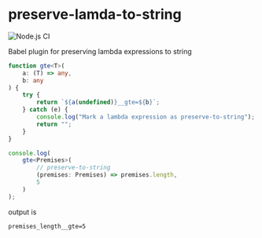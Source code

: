# preserve-lamda-to-string
![Node.js CI](https://github.com/itryapitsin2/preserve-lamda-to-string/workflows/Node.js%20CI/badge.svg)

Babel plugin for preserving lambda expressions to string

```typescript
function gte<T>(
    a: (T) => any,
    b: any
) {
    try {
        return `${a(undefined)}__gte=${b}`;
    } catch (e) {
        console.log("Mark a lambda expression as preserve-to-string");
        return "";
    }
}

console.log(
    gte<Premises>(
        // preserve-to-string
        (premises: Premises) => premises.length,
        5
    )
);
```

output is

```
premises_length__gte=5
```
